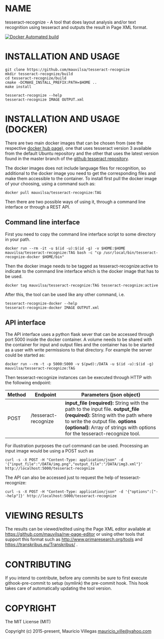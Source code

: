 # NAME

tesseract-recognize - A tool that does layout analysis and/or text recognition using tesseract and outputs the result in Page XML format.

[![Docker Automated build](https://img.shields.io/docker/build/mauvilsa/tesseract-recognize.svg)]()


# INSTALLATION AND USAGE

    git clone https://github.com/mauvilsa/tesseract-recognize
    mkdir tesseract-recognize/build
    cd tesseract-recognize/build
    cmake -DCMAKE_INSTALL_PREFIX:PATH=$HOME ..
    make install
    
    tesseract-recognize --help
    tesseract-recognize IMAGE OUTPUT.xml


# INSTALLATION AND USAGE (DOCKER)

There are two main docker images that can be chosen from (see the respective [docker hub page](https://hub.docker.com/r/mauvilsa/tesseract-recognize/)), one that uses tesseract version 3 available from the default Ubuntu repository and the other that uses the latest version found in the master branch of the [github tesseract repository](https://github.com/tesseract-ocr/tesseract).

The docker images does not include language files for recognition, so additional to the docker image you need to get the corresponding files and make them accessible to the container. To install first pull the docker image of your choosing, using a command such as:

    docker pull mauvilsa/tesseract-recognize:TAG

Then there are two possible ways of using it, through a command line interface or through a REST API.

## Command line interface

First you need to copy the command line interface script to some directory in your path.

    docker run --rm -it -u $(id -u):$(id -g) -v $HOME:$HOME mauvilsa/tesseract-recognize:TAG bash -c "cp /usr/local/bin/tesseract-recognize-docker $HOME/bin"

Then the docker image needs to be tagged as tesseract-recognize:active to indicate to the command line interface which is the docker image that has to be used.

    docker tag mauvilsa/tesseract-recognize:TAG tesseract-recognize:active

After this, the tool can be used like any other command, i.e.

    tesseract-recognize-docker --help
    tesseract-recognize-docker IMAGE OUTPUT.xml

## API interface

The API interface uses a python flask sever that can be accessed through port 5000 inside the docker container. A volume needs to be shared with the container for input and output files and the container has to be started as a user with write permissions to that directory. For example the server could be started as:

    docker run --rm -t -p 5000:5000 -v $(pwd):/DATA -u $(id -u):$(id -g) mauvilsa/tesseract-recognize:TAG 

Then tesseract-recognize instances can be executed through HTTP with the following endpoint:

Method | Endpoint             | Parameters (json object)
------ | -------------------- | ------------------------
POST   | /tesseract-recognize | **input_file (required):** String with the path to the input file. **output_file (required):** String with the path where to write the output file. **options (optional):** Array of strings with options for the tesseract-recognize tool.

For illustration purposes the curl command can be used. Processing an input image would be using a POST such as

    curl -s -X POST -H "Content-Type: application/json" -d '{"input_file":"/DATA/img.png","output_file":"/DATA/img3.xml"}' http://localhost:5000/tesseract-recognize

The API can also be accessed just to request the help of tesseract-recognize:

    curl -s -X POST -H "Content-Type: application/json" -d '{"options":["--help"]}' http://localhost:5000/tesseract-recognize


# VIEWING RESULTS

The results can be viewed/edited using the Page XML editor available at https://github.com/mauvilsa/nw-page-editor or using other tools that support this format such as http://www.primaresearch.org/tools and https://transkribus.eu/Transkribus/ .


# CONTRIBUTING

If you intend to contribute, before any commits be sure to first execute githook-pre-commit to setup (symlink) the pre-commit hook. This hook takes care of automatically updating the tool version.


# COPYRIGHT

The MIT License (MIT)

Copyright (c) 2015-present, Mauricio Villegas <mauricio_ville@yahoo.com>
